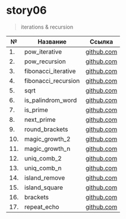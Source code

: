 # story06

> iterations & recursion

| №   | Название            | Ссылка                              |
| --- | ------------------- | ----------------------------------- |
| 1.  | pow_iterative       | [github.com](./pow_iterative)       |
| 2.  | pow_recursion       | [github.com](./pow_recursion)       |
| 3.  | fibonacci_iterative | [github.com](./fibonacci_iterative) |
| 4.  | fibonacci_recursion | [github.com](./fibonacci_recursion) |
| 5.  | sqrt                | [github.com](./sqrt)                |
| 6.  | is_palindrom_word   | [github.com](./is_palindrom_word)   |
| 7.  | is_prime            | [github.com](./is_prime)            |
| 8.  | next_prime          | [github.com](./next_prime)          |
| 9.  | round_brackets      | [github.com](./round_brackets)      |
| 10. | magic_growth_2      | [github.com](./magic_growth_2)      |
| 11. | magic_growth_n      | [github.com](./magic_growth_n)      |
| 12. | uniq_comb_2         | [github.com](./uniq_comb_2)         |
| 13. | uniq_comb_n         | [github.com](./uniq_comb_n)         |
| 14. | island_remove       | [github.com](./island_remove)       |
| 15. | island_square       | [github.com](./island_square)       |
| 16. | brackets            | [github.com](./brackets)            |
| 17. | repeat_echo         | [github.com](./repeat_echo)         |
